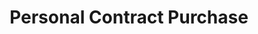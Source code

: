 ---
id: PCP
title: Personal Contract Purchase
sidebar_label: Personal Contract Purchase
slug: /PCP
---